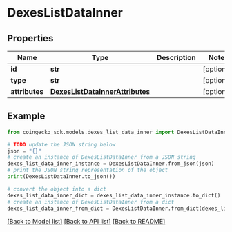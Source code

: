 # DexesListDataInner


## Properties

Name | Type | Description | Notes
------------ | ------------- | ------------- | -------------
**id** | **str** |  | [optional] 
**type** | **str** |  | [optional] 
**attributes** | [**DexesListDataInnerAttributes**](DexesListDataInnerAttributes.md) |  | [optional] 

## Example

```python
from coingecko_sdk.models.dexes_list_data_inner import DexesListDataInner

# TODO update the JSON string below
json = "{}"
# create an instance of DexesListDataInner from a JSON string
dexes_list_data_inner_instance = DexesListDataInner.from_json(json)
# print the JSON string representation of the object
print(DexesListDataInner.to_json())

# convert the object into a dict
dexes_list_data_inner_dict = dexes_list_data_inner_instance.to_dict()
# create an instance of DexesListDataInner from a dict
dexes_list_data_inner_from_dict = DexesListDataInner.from_dict(dexes_list_data_inner_dict)
```
[[Back to Model list]](../README.md#documentation-for-models) [[Back to API list]](../README.md#documentation-for-api-endpoints) [[Back to README]](../README.md)


